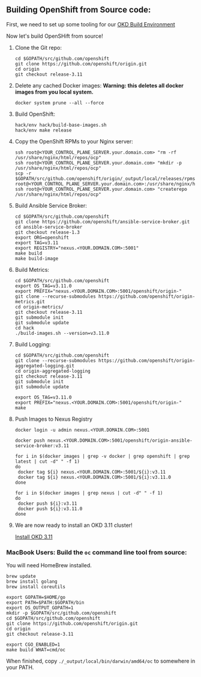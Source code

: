 ## Building OpenShift from Source code:

First, we need to set up some tooling for our [OKD Build Environment](OKD_Build_Env_Setup.md)

Now let's build OpenSHift from source!

1. Clone the Git repo:

       cd $GOPATH/src/github.com/openshift
       git clone https://github.com/openshift/origin.git
       cd origin
       git checkout release-3.11

1. Delete any cached Docker images: __Warning: this deletes all docker images from you local system.__

       docker system prune --all --force

1. Build OpenShift:

       hack/env hack/build-base-images.sh
       hack/env make release

1. Copy the OpenShift RPMs to your Nginx server:

       ssh root@<YOUR_CONTROL_PLANE_SERVER.your.domain.com> "rm -rf /usr/share/nginx/html/repos/ocp"
       ssh root@<YOUR_CONTROL_PLANE_SERVER.your.domain.com> "mkdir -p /usr/share/nginx/html/repos/ocp"
       scp -r $GOPATH/src/github.com/openshift/origin/_output/local/releases/rpms/* root@<YOUR_CONTROL_PLANE_SERVER.your.domain.com>:/usr/share/nginx/html/repos/ocp
       ssh root@<YOUR_CONTROL_PLANE_SERVER.your.domain.com> "createrepo /usr/share/nginx/html/repos/ocp"

1. Build Ansible Service Broker:

       cd $GOPATH/src/github.com/openshift
       git clone https://github.com/openshift/ansible-service-broker.git
       cd ansible-service-broker
       git checkout release-1.3
       export ORG=openshift
       export TAG=v3.11
       export REGISTRY="nexus.<YOUR.DOMAIN.COM>:5001"
       make build
       make build-image

1. Build Metrics:

       cd $GOPATH/src/github.com/openshift
       export OS_TAG=v3.11.0
       export PREFIX="nexus.<YOUR.DOMAIN.COM>:5001/openshift/origin-"
       git clone --recurse-submodules https://github.com/openshift/origin-metrics.git
       cd origin-metrics/
       git checkout release-3.11
       git submodule init
       git submodule update
       cd hack
       ./build-images.sh --version=v3.11.0

2. Build Logging:

       cd $GOPATH/src/github.com/openshift
       git clone --recurse-submodules https://github.com/openshift/origin-aggregated-logging.git
       cd origin-aggregated-logging
       git checkout release-3.11
       git submodule init
       git submodule update

       export OS_TAG=v3.11.0
       export PREFIX="nexus.<YOUR.DOMAIN.COM>:5001/openshift/origin-"
       make

3. Push Images to Nexus Registry

       docker login -u admin nexus.<YOUR.DOMAIN.COM>:5001

       docker push nexus.<YOUR.DOMAIN.COM>:5001/openshift/origin-ansible-service-broker:v3.11

       for i in $(docker images | grep -v docker | grep openshift | grep latest | cut -d" " -f 1) 
       do 
        docker tag ${i} nexus.<YOUR.DOMAIN.COM>:5001/${i}:v3.11
        docker tag ${i} nexus.<YOUR.DOMAIN.COM>:5001/${i}:v3.11.0
       done

       for i in $(docker images | grep nexus | cut -d" " -f 1) 
       do 
        docker push ${i}:v3.11
        docker push ${i}:v3.11.0
       done

4. We are now ready to install an OKD 3.11 cluster!

    [Install OKD 3.11](OKD_Install.md)

### MacBook Users: Build the `oc` command line tool from source:

You will need HomeBrew installed.

    brew update
    brew install golang
    brew install coreutils

    export GOPATH=$HOME/go
    export PATH=$PATH:$GOPATH/bin
    export OS_OUTPUT_GOPATH=1
    mkdir -p $GOPATH/src/github.com/openshift
    cd $GOPATH/src/github.com/openshift
    git clone https://github.com/openshift/origin.git
    cd origin
    git checkout release-3.11

    export CGO_ENABLED=1
    make build WHAT=cmd/oc

When finished, copy `./_output/local/bin/darwin/amd64/oc` to somewhere in your PATH.

